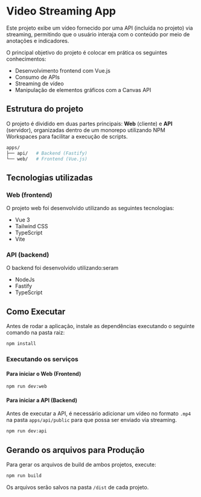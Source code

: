 # Video Streaming App

Este projeto exibe um vídeo fornecido por uma API (incluída no projeto) via streaming, permitindo que o usuário interaja com o conteúdo por meio de anotações e indicadores.

O principal objetivo do projeto é colocar em prática os seguintes conhecimentos:

- Desenvolvimento frontend com Vue.js
- Consumo de APIs
- Streaming de vídeo
- Manipulação de elementos gráficos com a Canvas API

## Estrutura do projeto

O projeto é dividido em duas partes principais: **Web** (cliente) e **API** (servidor), organizadas dentro de um monorepo utilizando NPM Workspaces para facilitar a execução de scripts.

```sh
apps/
├── api/   # Backend (Fastify)
└── web/   # Frontend (Vue.js)
```

## Tecnologias utilizadas

### Web (frontend)

O projeto web foi desenvolvido utilizando as seguintes tecnologias:

- Vue 3
- Tailwind CSS
- TypeScript
- Vite

### API (backend)

O backend foi desenvolvido utilizando:seram

- NodeJs
- Fastify
- TypeScript

## Como Executar

Antes de rodar a aplicação, instale as dependências executando o seguinte comando na pasta raiz:

```sh
npm install
```

### Executando os serviços

#### Para iniciar o **Web (Frontend)**

```sh
npm run dev:web
```

#### Para iniciar a **API (Backend)**

Antes de executar a API, é necessário adicionar um vídeo no formato `.mp4` na pasta `apps/api/public` para que possa ser enviado via streaming.

```sh
npm run dev:api
```

## Gerando os arquivos para Produção

Para gerar os arquivos de build de ambos projetos, execute:

```sh
npm run build
```

Os arquivos serão salvos na pasta `/dist` de cada projeto.
